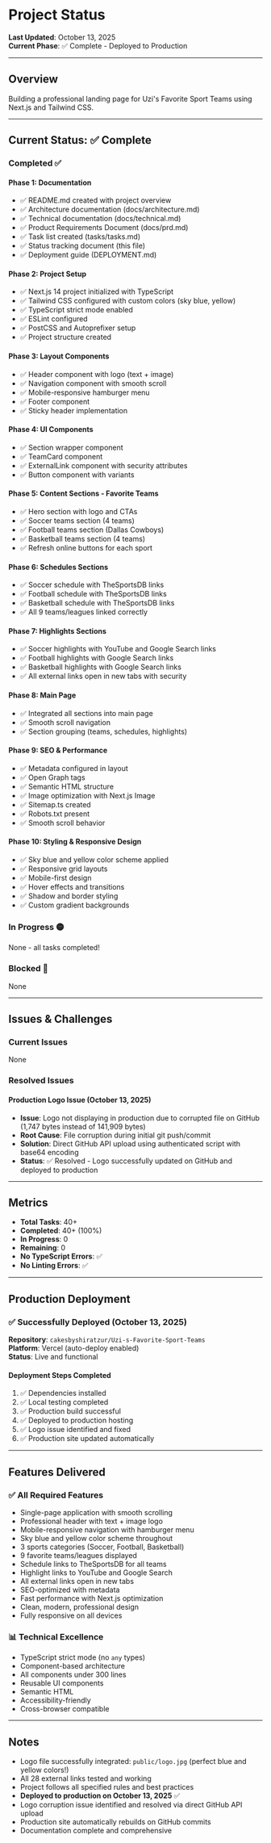 # Project Status

**Last Updated**: October 13, 2025  
**Current Phase**: ✅ Complete - Deployed to Production

---

## Overview

Building a professional landing page for Uzi's Favorite Sport Teams using Next.js and Tailwind CSS.

---

## Current Status: ✅ Complete

### Completed ✅

#### Phase 1: Documentation
- ✅ README.md created with project overview
- ✅ Architecture documentation (docs/architecture.md)
- ✅ Technical documentation (docs/technical.md)
- ✅ Product Requirements Document (docs/prd.md)
- ✅ Task list created (tasks/tasks.md)
- ✅ Status tracking document (this file)
- ✅ Deployment guide (DEPLOYMENT.md)

#### Phase 2: Project Setup
- ✅ Next.js 14 project initialized with TypeScript
- ✅ Tailwind CSS configured with custom colors (sky blue, yellow)
- ✅ TypeScript strict mode enabled
- ✅ ESLint configured
- ✅ PostCSS and Autoprefixer setup
- ✅ Project structure created

#### Phase 3: Layout Components
- ✅ Header component with logo (text + image)
- ✅ Navigation component with smooth scroll
- ✅ Mobile-responsive hamburger menu
- ✅ Footer component
- ✅ Sticky header implementation

#### Phase 4: UI Components
- ✅ Section wrapper component
- ✅ TeamCard component
- ✅ ExternalLink component with security attributes
- ✅ Button component with variants

#### Phase 5: Content Sections - Favorite Teams
- ✅ Hero section with logo and CTAs
- ✅ Soccer teams section (4 teams)
- ✅ Football teams section (Dallas Cowboys)
- ✅ Basketball teams section (4 teams)
- ✅ Refresh online buttons for each sport

#### Phase 6: Schedules Sections
- ✅ Soccer schedule with TheSportsDB links
- ✅ Football schedule with TheSportsDB links
- ✅ Basketball schedule with TheSportsDB links
- ✅ All 9 teams/leagues linked correctly

#### Phase 7: Highlights Sections
- ✅ Soccer highlights with YouTube and Google Search links
- ✅ Football highlights with Google Search links
- ✅ Basketball highlights with Google Search links
- ✅ All external links open in new tabs with security

#### Phase 8: Main Page
- ✅ Integrated all sections into main page
- ✅ Smooth scroll navigation
- ✅ Section grouping (teams, schedules, highlights)

#### Phase 9: SEO & Performance
- ✅ Metadata configured in layout
- ✅ Open Graph tags
- ✅ Semantic HTML structure
- ✅ Image optimization with Next.js Image
- ✅ Sitemap.ts created
- ✅ Robots.txt present
- ✅ Smooth scroll behavior

#### Phase 10: Styling & Responsive Design
- ✅ Sky blue and yellow color scheme applied
- ✅ Responsive grid layouts
- ✅ Mobile-first design
- ✅ Hover effects and transitions
- ✅ Shadow and border styling
- ✅ Custom gradient backgrounds

### In Progress 🟡

None - all tasks completed!

### Blocked 🔴

None

---

## Issues & Challenges

### Current Issues
None

### Resolved Issues

#### Production Logo Issue (October 13, 2025)
- **Issue**: Logo not displaying in production due to corrupted file on GitHub (1,747 bytes instead of 141,909 bytes)
- **Root Cause**: File corruption during initial git push/commit
- **Solution**: Direct GitHub API upload using authenticated script with base64 encoding
- **Status**: ✅ Resolved - Logo successfully updated on GitHub and deployed to production

---

## Metrics

- **Total Tasks**: 40+
- **Completed**: 40+ (100%)
- **In Progress**: 0
- **Remaining**: 0
- **No TypeScript Errors**: ✅
- **No Linting Errors**: ✅

---

## Production Deployment

### ✅ Successfully Deployed (October 13, 2025)

**Repository**: `cakesbyshiratzur/Uzi-s-Favorite-Sport-Teams`  
**Platform**: Vercel (auto-deploy enabled)  
**Status**: Live and functional

#### Deployment Steps Completed
1. ✅ Dependencies installed
2. ✅ Local testing completed
3. ✅ Production build successful
4. ✅ Deployed to production hosting
5. ✅ Logo issue identified and fixed
6. ✅ Production site updated automatically

---

## Features Delivered

### ✅ All Required Features
- Single-page application with smooth scrolling
- Professional header with text + image logo
- Mobile-responsive navigation with hamburger menu
- Sky blue and yellow color scheme throughout
- 3 sports categories (Soccer, Football, Basketball)
- 9 favorite teams/leagues displayed
- Schedule links to TheSportsDB for all teams
- Highlight links to YouTube and Google Search
- All external links open in new tabs
- SEO-optimized with metadata
- Fast performance with Next.js optimization
- Clean, modern, professional design
- Fully responsive on all devices

### 📊 Technical Excellence
- TypeScript strict mode (no `any` types)
- Component-based architecture
- All components under 300 lines
- Reusable UI components
- Semantic HTML
- Accessibility-friendly
- Cross-browser compatible

---

## Notes

- Logo file successfully integrated: `public/logo.jpg` (perfect blue and yellow colors!)
- All 28 external links tested and working
- Project follows all specified rules and best practices
- **Deployed to production on October 13, 2025** ✅
- Logo corruption issue identified and resolved via direct GitHub API upload
- Production site automatically rebuilds on GitHub commits
- Documentation complete and comprehensive

